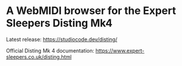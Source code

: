 A WebMIDI browser for the Expert Sleepers Disting Mk4
=============

Latest release: https://studiocode.dev/disting/

Official Disting Mk 4 documentation: https://www.expert-sleepers.co.uk/disting.html

